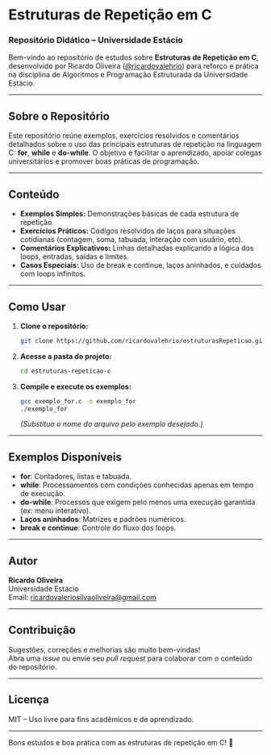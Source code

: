 # Estruturas de Repetição em C

### Repositório Didático – Universidade Estácio

Bem-vindo ao repositório de estudos sobre **Estruturas de Repetição em C**, desenvolvido por Ricardo Oliveira ([@ricardovalehrio](mailto:ricardovaleriosilvaoliveira@gmail.com)) para reforço e prática na disciplina de Algoritmos e Programação Estruturada da Universidade Estácio.

***

## Sobre o Repositório

Este repositório reúne exemplos, exercícios resolvidos e comentários detalhados sobre o uso das principais estruturas de repetição na linguagem C: **for**, **while** e **do-while**. O objetivo é facilitar o aprendizado, apoiar colegas universitários e promover boas práticas de programação.

***

## Conteúdo

- **Exemplos Simples:** Demonstrações básicas de cada estrutura de repetição.
- **Exercícios Práticos:** Códigos resolvidos de laços para situações cotidianas (contagem, soma, tabuada, interação com usuário, etc).
- **Comentários Explicativos:** Linhas detalhadas explicando a lógica dos loops, entradas, saídas e limites.
- **Casos Especiais:** Uso de break e continue, laços aninhados, e cuidados com loops infinitos.

***

## Como Usar

1. **Clone o repositório:**
   ```bash
   git clone https://github.com/ricardovalehrio/estruturasRepeticao.git
   ```
2. **Acesse a pasta do projeto:**
   ```bash
   cd estruturas-repeticao-c
   ```
3. **Compile e execute os exemplos:**
   ```bash
   gcc exemplo_for.c -o exemplo_for
   ./exemplo_for
   ```
   *(Substitua o nome do arquivo pelo exemplo desejado.)*

***

## Exemplos Disponíveis

- **for**: Contadores, listas e tabuada.
- **while**: Processamentos com condições conhecidas apenas em tempo de execução.
- **do-while**: Processos que exigem pelo menos uma execução garantida (ex: menu interativo).
- **Laços aninhados**: Matrizes e padrões numéricos.
- **break e continue**: Controle do fluxo dos loops.

***

## Autor

**Ricardo Oliveira**  
Universidade Estácio  
Email: ricardovaleriosilvaoliveira@gmail.com

***

## Contribuição

Sugestões, correções e melhorias são muito bem-vindas!  
Abra uma _issue_ ou envie seu _pull request_ para colaborar com o conteúdo do repositório.

***

## Licença

MIT – Uso livre para fins acadêmicos e de aprendizado.

***

Bons estudos e boa prática com as estruturas de repetição em C! 🚀
